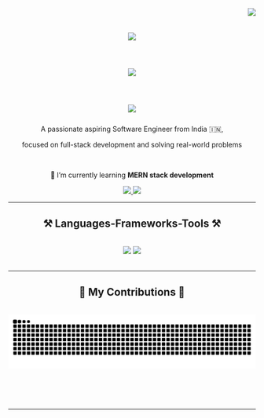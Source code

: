 <img align="right" src="https://visitor-badge.laobi.icu/badge?page_id=kedharnadhG.kedharnadhG" />
<h1 align="center">
    <img src="https://readme-typing-svg.herokuapp.com/?font=Great+Vibes&size=35&center=true&vCenter=true&width=500&height=70&duration=4000&lines=Hi+There!+👋;+I'm+Kedhar+Nadh!;" />
</h1>
<h1 align="center">
    <img src="https://readme-typing-svg.herokuapp.com/?font=Satisfy&size=35&center=true&vCenter=true&width=500&height=70&duration=4000&lines=Hi+There!+👋;+I'm+Kedhar+Muniz!;" />
</h1>
<h1 align="center">
    <img src="https://readme-typing-svg.herokuapp.com/?font=Alegreya&size=35&center=true&vCenter=true&width=500&height=70&duration=4000&lines=Hi+There!+👋;+I'm+Kedhar+Muniz!;" />
</h1>



<p align="center">
    A passionate aspiring Software Engineer from India 🇮🇳,
</p>
<p align="center">
   focused on full-stack development and solving real-world problems
</p>

<br/>


<div align="center">
 
 <!-- 🔭 I’m currently working on **a marketplace** -->
 
 🌱 I’m currently learning **MERN stack development**

<!--💬 Ask me about **Node.js, React, Firebase... or anything [here](https://github.com/salesp07/salesp07/issues)**

⚡ Fun fact **Game of Thrones Night's Watch cloaks are made from Ikea rugs**  -->

 </div>

<div align="center"> 
  <a href="mailto:g.kedharnadh098@gmail.com">
    <img src="https://img.shields.io/badge/Gmail-333333?style=for-the-badge&logo=gmail&logoColor=red" />
  </a>
  <a href="https://www.linkedin.com/in/kedharnadhg/" target="_blank">
    <img src="https://img.shields.io/badge/LinkedIn-0077B5?style=for-the-badge&logo=linkedin&logoColor=white" target="_blank" />
  </a>
  <!--  <a href="https://salesp07.github.io" target="_blank">
     <img src="https://img.shields.io/badge/Portfolio-FF5722?style=for-the-badge&logo=todoist&logoColor=white" target="_blank" /> sqlite, safari, google-chrome are other good icon options -->
  </a>
</div>

 <hr/>

<h2 align="center">⚒️ Languages-Frameworks-Tools ⚒️</h2>
<br/>
<div align="center">
    <img src="https://skillicons.dev/icons?i=react,bootstrap,mui,html,css,vscode,github,figma,tailwind,git," />
    <img src="https://skillicons.dev/icons?i=nodejs,javascript,typescript,express,firebase,mongodb,java,python,c,mysql" /><br>
</div>

<br/>
<hr/>


<div align="center">
  <h2>🐍 My Contributions 🐍</h2>
  <br>
  <img alt="snake eating my contributions" src="https://raw.githubusercontent.com/kedharnadhG/kedharnadhG/output/github-contribution-grid-snake.svg" />
  
  <br/><br/><br/>
</div>

<hr/>







 
